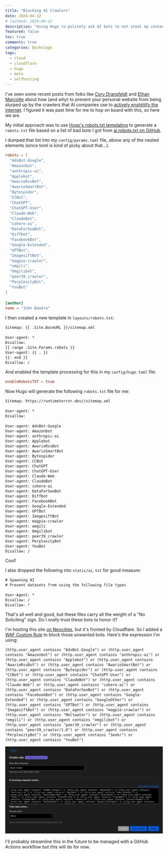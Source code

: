 ```yaml
---
title: "Blocking AI Crawlers"
date: 2024-04-12
# lastmod: 2024-04-12
description: "Using Hugo to politely ask AI bots to not steal my content - and then configuring Cloudflare's WAF to actively block them, just to be sure."
featured: false
toc: true
comments: true
categories: Backstage
tags:
  - cloud
  - cloudflare
  - hugo
  - meta
  - selfhosting
---
```

I've seen some recent posts from folks like [Cory Dransfeldt](https://coryd.dev/posts/2024/go-ahead-and-block-ai-web-crawlers/) and [Ethan Marcotte](https://ethanmarcotte.com/wrote/blockin-bots/) about how (and *why*) to prevent your personal website from being slurped up by the crawlers that AI companies use to [actively enshittify the internet](https://boehs.org/node/llms-destroying-internet). I figured it was past time for me to hop on board with this, so here we are.

My initial approach was to use [Hugo's robots.txt templating](https://gohugo.io/templates/robots/) to generate a `robots.txt` file based on a list of bad bots I got from [ai.robots.txt on GitHub](https://github.com/ai-robots-txt/ai.robots.txt).

I dumped that list into my `config/params.toml` file, *above* any of the nested elements (since toml is kind of picky about that...).

```toml
robots = [
  "AdsBot-Google",
  "Amazonbot",
  "anthropic-ai",
  "Applebot",
  "AwarioRssBot",
  "AwarioSmartBot",
  "Bytespider",
  "CCBot",
  "ChatGPT",
  "ChatGPT-User",
  "Claude-Web",
  "ClaudeBot",
  "cohere-ai",
  "DataForSeoBot",
  "Diffbot",
  "FacebookBot",
  "Google-Extended",
  "GPTBot",
  "ImagesiftBot",
  "magpie-crawler",
  "omgili",
  "Omgilibot",
  "peer39_crawler",
  "PerplexityBot",
  "YouBot"
]

[author]
name = "John Bowdre"
```

I then created a new template in `layouts/robots.txt`:

```text
Sitemap: {{ .Site.BaseURL }}/sitemap.xml

User-agent: *
Disallow:
{{ range .Site.Params.robots }}
User-agent: {{ . }}
{{- end }}
Disallow: /
```

And enabled the template processing for this in my `config/hugo.toml` file:

```toml
enableRobotsTXT = true
```

Now Hugo will generate the following `robots.txt` file for me:

```text
Sitemap: https://runtimeterror.dev//sitemap.xml

User-agent: *
Disallow:

User-agent: AdsBot-Google
User-agent: Amazonbot
User-agent: anthropic-ai
User-agent: Applebot
User-agent: AwarioRssBot
User-agent: AwarioSmartBot
User-agent: Bytespider
User-agent: CCBot
User-agent: ChatGPT
User-agent: ChatGPT-User
User-agent: Claude-Web
User-agent: ClaudeBot
User-agent: cohere-ai
User-agent: DataForSeoBot
User-agent: Diffbot
User-agent: FacebookBot
User-agent: Google-Extended
User-agent: GPTBot
User-agent: ImagesiftBot
User-agent: magpie-crawler
User-agent: omgili
User-agent: Omgilibot
User-agent: peer39_crawler
User-agent: PerplexityBot
User-agent: YouBot
Disallow: /
```

Cool!

I also dropped the following into `static/ai.txt` for good measure:

```text
# Spawning AI
# Prevent datasets from using the following file types

User-Agent: *
Disallow: /
Disallow: *
```

That's all well and good, but these files carry all the weight of a "No Soliciting" sign. Do I *really* trust these bots to honor it?

I'm hosting this site [on Neocities](/deploy-hugo-neocities-github-actions/), but it's fronted by Cloudflare. So I added a [WAF Custom Rule](https://developers.cloudflare.com/waf/custom-rules/) to block those unwanted bots. Here's the expression I'm using:

```text
(http.user_agent contains "AdsBot-Google") or (http.user_agent contains "Amazonbot") or (http.user_agent contains "anthropic-ai") or (http.user_agent contains "Applebot") or (http.user_agent contains "AwarioRssBot") or (http.user_agent contains "AwarioSmartBot") or (http.user_agent contains "Bytespider") or (http.user_agent contains "CCBot") or (http.user_agent contains "ChatGPT-User") or (http.user_agent contains "ClaudeBot") or (http.user_agent contains "Claude-Web") or (http.user_agent contains "cohere-ai") or (http.user_agent contains "DataForSeoBot") or (http.user_agent contains "FacebookBot") or (http.user_agent contains "Google-Extended") or (http.user_agent contains "GoogleOther") or (http.user_agent contains "GPTBot") or (http.user_agent contains "ImagesiftBot") or (http.user_agent contains "magpie-crawler") or (http.user_agent contains "Meltwater") or (http.user_agent contains "omgili") or (http.user_agent contains "omgilibot") or (http.user_agent contains "peer39_crawler") or (http.user_agent contains "peer39_crawler/1.0") or (http.user_agent contains "PerplexityBot") or (http.user_agent contains "Seekr") or (http.user_agent contains "YouBot")
```

![Creating a custom WAF rule in Cloudflare's web UI](cloudflare-waf-rule.png)

I'll probably streamline this in the future to be managed with a GitHub Actions workflow but this will do for now.
